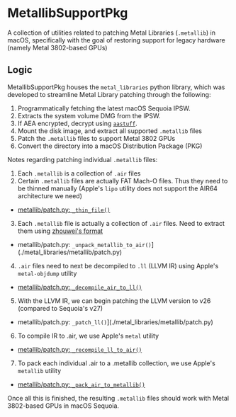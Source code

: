 # MetallibSupportPkg

A collection of utilities related to patching Metal Libraries (`.metallib`) in macOS, specifically with the goal of restoring support for legacy hardware (namely Metal 3802-based GPUs)

## Logic

MetallibSupportPkg houses the `metal_libraries` python library, which was developed to streamline Metal Library patching through the following:

1. Programmatically fetching the latest macOS Sequoia IPSW.
2. Extracts the system volume DMG from the IPSW.
3. If AEA encrypted, decrypt using [`aastuff`](https://github.com/dhinakg/aeota).
4. Mount the disk image, and extract all supported `.metallib` files
5. Patch the `.metallib` files to support Metal 3802 GPUs
6. Convert the directory into a macOS Distribution Package (PKG)

Notes regarding patching individual `.metallib` files:
1. Each `.metallib` is a collection of `.air` files
2. Certain `.metallib` files are actually FAT Mach-O files. Thus they need to be thinned manually (Apple's `lipo` utility does not support the AIR64 architecture we need)
  - [metallib/patch.py: `_thin_file()`](./metal_libraries/metallib/patch.py)
3. Each `.metallib` file is actually a collection of `.air` files. Need to extract them using [zhouwei's format](https://github.com/zhuowei/MetalShaderTool)
  - metallib/patch.py: `_unpack_metallib_to_air()`](./metal_libraries/metallib/patch.py)
4. `.air` files need to next be decompiled to `.ll` (LLVM IR) using Apple's `metal-objdump` utility
  - [metallib/patch.py: `_decompile_air_to_ll()`](./metal_libraries/metallib/patch.py)
5. With the LLVM IR, we can begin patching the LLVM version to v26 (compared to Sequoia's v27)
  - metallib/patch.py: `_patch_ll()`](./metal_libraries/metallib/patch.py)
6. To compile IR to .air, we use Apple's `metal` utility
  - [metallib/patch.py: `_recompile_ll_to_air()`](./metal_libraries/metallib/patch.py)
7. To pack each individual .air to a .metallib collection, we use Apple's `metallib` utility
  - [metallib/patch.py: `_pack_air_to_metallib()`](./metal_libraries/metallib/patch.py)

Once all this is finished, the resulting `.metallib` files should work with Metal 3802-based GPUs in macOS Sequoia.